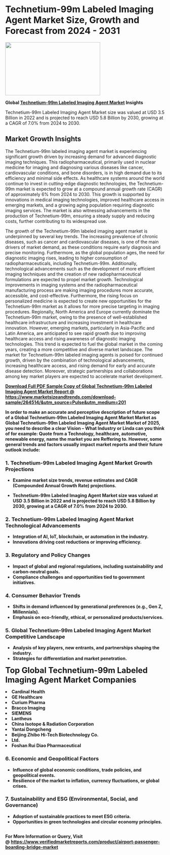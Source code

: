 <H1>Technetium-99m Labeled Imaging Agent Market Size, Growth and Forecast from 2024 - 2031</H1><img class="aligncenter size-medium wp-image-584254" src="https://thirdeyenews.in/wp-content/uploads/2024/09/Global-Market-Research-300x168.jpeg" alt="" width="300" height="168" /><p><strong>Global&nbsp;<a href="https://www.marketsizeandtrends.com/download-sample/264514/&amp;utm_source=Pulse&amp;utm_medium=201">Technetium-99m Labeled Imaging Agent Market</a> Insights</strong></p><p>Technetium-99m Labeled Imaging Agent Market size was valued at USD 3.5 Billion in 2022 and is projected to reach USD 5.8 Billion by 2030, growing at a CAGR of 7.0% from 2024 to 2030.</p><p><h2>Market Growth Insights</h2> <p>The Technetium-99m labeled imaging agent market is experiencing significant growth driven by increasing demand for advanced diagnostic imaging techniques. This radiopharmaceutical, primarily used in nuclear medicine for imaging and diagnosing various diseases like cancer, cardiovascular conditions, and bone disorders, is in high demand due to its efficiency and minimal side effects. As healthcare systems around the world continue to invest in cutting-edge diagnostic technologies, the Technetium-99m market is expected to grow at a compound annual growth rate (CAGR) of approximately 6% from 2024 to 2030. This growth is supported by innovations in medical imaging technologies, improved healthcare access in emerging markets, and a growing aging population requiring diagnostic imaging services. The market is also witnessing advancements in the production of Technetium-99m, ensuring a steady supply and reducing costs, further contributing to its widespread use.</p> <p><strong><a href="#"></a></strong></p> <p>The growth of the Technetium-99m labeled imaging agent market is underpinned by several key trends. The increasing prevalence of chronic diseases, such as cancer and cardiovascular diseases, is one of the main drivers of market demand, as these conditions require early diagnosis and precise monitoring. Furthermore, as the global population ages, the need for diagnostic imaging rises, leading to higher consumption of radiopharmaceuticals, including Technetium-99m. Additionally, technological advancements such as the development of more efficient imaging techniques and the creation of new radiopharmaceutical formulations are expected to propel market growth. Technological improvements in imaging systems and the radiopharmaceutical manufacturing process are making imaging procedures more accurate, accessible, and cost-effective. Furthermore, the rising focus on personalized medicine is expected to create new opportunities for the Technetium-99m market as it allows for more precise targeting in imaging procedures. Regionally, North America and Europe currently dominate the Technetium-99m market, owing to the presence of well-established healthcare infrastructure and increasing investment in healthcare innovation. However, emerging markets, particularly in Asia-Pacific and Latin America, are anticipated to see rapid growth due to improving healthcare access and rising awareness of diagnostic imaging technologies. This trend is expected to fuel the global market in the coming years, creating a more competitive and diverse market landscape. The market for Technetium-99m labeled imaging agents is poised for continued growth, driven by the combination of technological advancements, increasing healthcare access, and rising demand for early and accurate disease detection. Moreover, strategic partnerships and collaborations among key market players are expected to accelerate market development.</p> <p><strong><a href="#"></p><p><span class=""><strong>Download Full PDF Sample Copy of Global Technetium-99m Labeled Imaging Agent Market Report</strong> @ <a href="https://www.marketsizeandtrends.com/download-sample/264514/&amp;utm_source=Pulse&amp;utm_medium=201" target="_blank">https://www.marketsizeandtrends.com/download-sample/264514/&amp;utm_source=Pulse&amp;utm_medium=201</a></span></p><p>In order to make an accurate and perceptive description of future scope of a Global&nbsp;Technetium-99m Labeled Imaging Agent Market Market as Global&nbsp;Technetium-99m Labeled Imaging Agent Market Market of 2025, you need to describe a clear Vision &ndash; What Industry or Linda can you think of for example: Quote from a Technology, healthcare, automotive, renewable energy, name the market you are Reffering to. However, some general trends and factors usually impact market reports and their future outlook include:</p><h3>1.&nbsp;<strong>Technetium-99m Labeled Imaging Agent Market Growth Projections</strong></h3><ul><li>Examine market size trends, revenue estimates and CAGR (Compounded Annual Growth Rate) projections.</li><li><p>Technetium-99m Labeled Imaging Agent Market size was valued at USD 3.5 Billion in 2022 and is projected to reach USD 5.8 Billion by 2030, growing at a CAGR of 7.0% from 2024 to 2030.</p></li></ul><h3>2.&nbsp;<strong>Technetium-99m Labeled Imaging Agent Market Technological Advancements</strong></h3><ul><li>Integration of AI, IoT, blockchain, or automation in the industry.</li><li>Innovations driving cost reductions or improving efficiency.</li></ul><h3>3.&nbsp;<strong>Regulatory and Policy Changes</strong></h3><ul><li>Impact of global and regional regulations, including sustainability and carbon-neutral goals.</li><li>Compliance challenges and opportunities tied to government initiatives.</li></ul><h3>4.&nbsp;<strong>Consumer Behavior Trends</strong></h3><ul><li>Shifts in demand influenced by generational preferences (e.g., Gen Z, Millennials).</li><li>Emphasis on eco-friendly, ethical, or personalized products/services.</li></ul><h3>5.&nbsp;<strong>Global Technetium-99m Labeled Imaging Agent Market Competitive Landscape</strong></h3><ul><li>Analysis of key players, new entrants, and partnerships shaping the industry.</li><li>Strategies for differentiation and market penetration.</li></ul><p data-pm-slice="1 1 []"><span style="color: inherit; font-family: inherit; font-size: 25px;">Top Global Technetium-99m Labeled Imaging Agent Market Companies</span></p><div class="" data-test-id=""><p><li>Cardinal Health</li><li> GE Healthcare</li><li> Curium Pharma</li><li> Bracco Imaging</li><li> SIEMENS</li><li> Lantheus</li><li> China Isotope & Radiation Corporation</li><li> Yantai Dongcheng</li><li> Beijing Zhibo Hi-Tech Biotechnology Co.</li><li> Ltd.</li><li> Foshan Rui Diao Pharmaceutical</li></p></div><h3>6.&nbsp;<strong>Economic and Geopolitical Factors</strong></h3><ul><li>Influence of global economic conditions, trade policies, and geopolitical events.</li><li>Resilience of the market to inflation, currency fluctuations, or global crises.</li></ul><h3>7.&nbsp;<strong>Sustainability and ESG (Environmental, Social, and Governance)</strong></h3><ul><li>Adoption of sustainable practices to meet ESG criteria.</li><li>Opportunities in green technologies and circular economy principles.</li></ul><h2><strong style="font-size: 14px;">For More Information or Query, Visit @&nbsp;</strong><a style="background-color: #ffffff; font-size: 14px;" href="https://www.marketsizeandtrends.com/report/technetium-99m-labeled-imaging-agent-market/" target="_blank">https://www.verifiedmarketreports.com/product/airport-passenger-boarding-bridge-market</a></h2>
